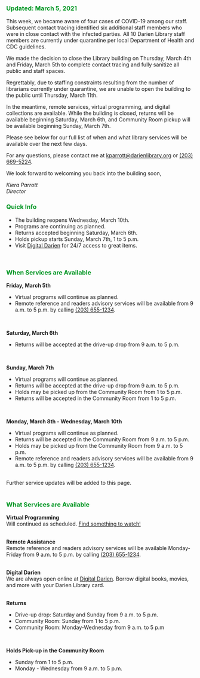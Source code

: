 <div class="row">

<div class="col-md-12">
<div class="row">
<div class="col-md-7">
<h3 style="color:#009623;">Updated: March 5, 2021</h3>

This week, we became aware of four cases of COVID-19 among our staff. Subsequent contact tracing identified six additional staff members who were in close contact with the infected parties. All 10 Darien Library staff members are currently under quarantine per local Department of Health and CDC guidelines. 

We made the decision to close the Library building on Thursday, March 4th and Friday, March 5th to complete contact tracing and fully sanitize all public and staff spaces. 

Regrettably, due to staffing constraints resulting from the number of librarians currently under quarantine, we are unable to open the building to the public until Thursday, March 11th. 

In the meantime, remote services, virtual programming, and digital collections are available. While the building is closed, returns will be available beginning Saturday, March 6th, and Community Room pickup will be available beginning Sunday, March 7th.

Please see below for our full list of when and what library services will be available over the next few days. 

For any questions, please contact me at [kparrott@darienlibrary.org](kparrott@darienlibrary.org "Email Kiera") or [(203) 669-5224](tel:2036695224). 


We look forward to welcoming you back into the building soon,

<address>
Kiera Parrott<br />
Director
</address>
</div>
<div class="col-md-5">
<h3 style="color:#009623;">Quick Info</h3>

* The building reopens Wednesday, March 10th.
* Programs are continuing as planned.
* Returns accepted beginning Saturday, March 6th.
* Holds pickup starts Sunday, March 7th, 1 to 5 p.m.
* Visit [Digital Darien](/digital "Digital Darien") for 24/7 access to great items.

</div>
</div>

<br />

<h3 style="color:#009623;">When Services are Available</h3>

**Friday, March 5th**
* Virtual programs will continue as planned.
* Remote reference and readers advisory services will be available from 9 a.m. to 5 p.m. by calling [(203) 655-1234](tel:2036551234 "Call the Library"). 
<br />

**Saturday, March 6th**<br />
* Returns will be accepted at the drive-up drop from 9 a.m. to 5 p.m.
<br />

**Sunday, March 7th**
* Virtual programs will continue as planned.
* Returns will be accepted at the drive-up drop from 9 a.m. to 5 p.m.
* Holds may be picked up from the Community Room from 1 to 5 p.m.
* Returns will be accepted in the Community Room from 1 to 5 p.m.
<br />

**Monday, March 8th - Wednesday, March 10th**<br />
* Virtual programs will continue as planned.
* Returns will be accepted in the Community Room from 9 a.m. to 5 p.m.
* Holds may be picked up from the Community Room from 9 a.m. to 5 p.m.
* Remote reference and readers advisory services will be available from 9 a.m. to 5 p.m. by calling [(203) 655-1234](tel:2036551234 "Call the Library"). 
<br />
Further service updates will be added to this page.
<br />
<br />

<h3 style="color:#009623;">What Services are Available</h3>

**Virtual Programming**<br />
Will continued as scheduled. [Find something to watch!](/events "Find something to watch!") 
<br />
<br />

**Remote Assistance**<br />
Remote reference and readers advisory services will be available Monday-Friday from 9 a.m. to 5 p.m. by calling [(203) 655-1234](tel:2036551234 "Call the Library"). 
<br />
<br />

**Digital Darien**<br />
We are always open online at [Digital Darien](/digital "Digital Darien"). Borrow digital books, movies, and more with your Darien Library card.
<br />
<br />

**Returns**<br />
* Drive-up drop: Saturday and Sunday from 9 a.m. to 5 p.m.
* Community Room: Sunday from 1 to 5 p.m.
* Community Room: Monday-Wednesday from 9 a.m. to 5 p.m
<br />

**Holds Pick-up in the Community Room**<br />
* Sunday from 1 to 5 p.m.
* Monday - Wednesday from 9 a.m. to 5 p.m.
<br />

</div>
</div>